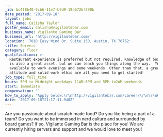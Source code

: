 ```yaml
---
_id: bc4f8b40-9cb6-11e7-b9d9-19a672bf290b
date_posted: '2017-09-18'
layout: jobs
full_name: Calisha Taylor
poster_email: Calisha@vigilantebar.com
business_name: Vigilante Gaming Bar
business_url: 'http://vigilantebar.com/'
location: '7010 Easy Wind Dr. Suite 150, Austin, TX 78752'
title: Servers
category: floor
qualifications: >-
  Restaurant experience is preferred but not required. Knowledge of board games
  is also a great asset, but we can teach you things along the way.  You must be
  available to work evenings and some weekends. Other than that, a great
  attitude and solid work ethic are all you need to get started!
job_type: full_time
hours: 5PM to Midnight weekdays 11AM-6PM and 5PM to2AM weekends
start: Immediate
compensation: ''
how_to_apply: "Apply below:\r\nhttp://vigilantebar.com/career/\r\n\r\nOr come by with a resume between 2 and 4 on Wednesday or Thursday and ask for Cali!"
date: '2017-09-18T21:17:11.948Z'
---
```

Are you passionate about scratch made food? Do you like being a part of a team? Do you want to be immersed in nerd culture and surrounded by board games?  If so, Vigilante Gaming Bar is the place for you! We are currently hiring servers and support and we would love to meet you!
